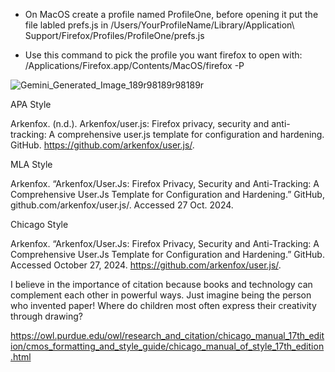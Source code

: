 - On MacOS create a profile named ProfileOne, before opening it put the file labled prefs.js in /Users/YourProfileName/Library/Application\ Support/Firefox/Profiles/ProfileOne/prefs.js 

- Use this command to pick the profile you want firefox to open with: /Applications/Firefox.app/Contents/MacOS/firefox -P

![Gemini_Generated_Image_189r98189r98189r](https://github.com/user-attachments/assets/9b3a4880-aade-47b9-809c-928518ab60f2)

APA Style

Arkenfox. (n.d.). Arkenfox/user.js: Firefox privacy, security and anti-tracking: A comprehensive user.js template for configuration and hardening. GitHub. https://github.com/arkenfox/user.js/. 


MLA Style

Arkenfox. “Arkenfox/User.Js: Firefox Privacy, Security and Anti-Tracking: A Comprehensive User.Js Template for Configuration and Hardening.” GitHub, github.com/arkenfox/user.js/. Accessed 27 Oct. 2024. 


Chicago Style

Arkenfox. “Arkenfox/User.Js: Firefox Privacy, Security and Anti-Tracking: A Comprehensive User.Js Template for Configuration and Hardening.” GitHub. Accessed October 27, 2024. https://github.com/arkenfox/user.js/. 







I believe in the importance of citation because books and technology can complement each other in powerful ways. Just imagine being the person who invented paper! Where do children most often express their creativity through drawing? 

https://owl.purdue.edu/owl/research_and_citation/chicago_manual_17th_edition/cmos_formatting_and_style_guide/chicago_manual_of_style_17th_edition.html
